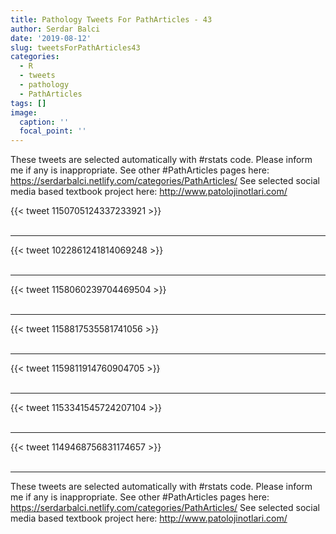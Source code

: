 ```yaml
---
title: Pathology Tweets For PathArticles - 43
author: Serdar Balci
date: '2019-08-12'
slug: tweetsForPathArticles43
categories:
  - R
  - tweets
  - pathology
  - PathArticles
tags: []
image:
  caption: ''
  focal_point: ''
---
```



These tweets are selected automatically with #rstats code. Please inform me if any is inappropriate.
See other #PathArticles pages here: https://serdarbalci.netlify.com/categories/PathArticles/ 
See selected social media based textbook project here: http://www.patolojinotlari.com/

{{< tweet 1150705124337233921 >}}
<br>
<br>
<hr>
{{< tweet 1022861241814069248 >}}
<br>
<br>
<hr>
{{< tweet 1158060239704469504 >}}
<br>
<br>
<hr>
{{< tweet 1158817535581741056 >}}
<br>
<br>
<hr>
{{< tweet 1159811914760904705 >}}
<br>
<br>
<hr>
{{< tweet 1153341545724207104 >}}
<br>
<br>
<hr>
{{< tweet 1149468756831174657 >}}
<br>
<br>
<hr>


These tweets are selected automatically with #rstats code. Please inform me if any is inappropriate.
See other #PathArticles pages here: https://serdarbalci.netlify.com/categories/PathArticles/ 
See selected social media based textbook project here: http://www.patolojinotlari.com/
